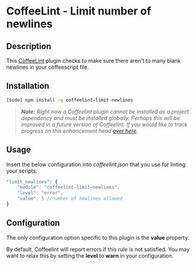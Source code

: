CoffeeLint - Limit number of newlines
===================================

## Description

This [CoffeeLint](http://www.coffeelint.org) plugin checks to make sure there aren't to many blank newlines in your coffeescript file.

## Installation

```sh
[sudo] npm install -g coffeelint-limit-newlines
```
> ***Note:*** *Right now a Coffeelint plugin cannot be installed as a project dependency and must be installed globally. Perhaps this will be improved in a future version of Coffeelint. If you would like to track progress on this enhancement head [over here](https://github.com/clutchski/coffeelint/issues/210).*

## Usage

Insert the below configuration into *coffeelint.json* that you use for linting your scripts:

```js
"limit_newlines": {
    "module": "coffeelint-limit-newlines",
    "level": "error",
    "value": 5 //number of newlines allowed
}
```

## Configuration

The only configuration option specific to this plugin is the **value** property.

By default, Coffeelint will report errors if this rule is not satisfied. You may want to relax this by setting the **level** to **warn** in your configuration.

